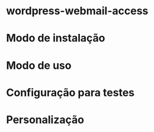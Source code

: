 # wordpress-webmail-access

# Modo de instalação

# Modo de uso

# Configuração para testes

# Personalização
